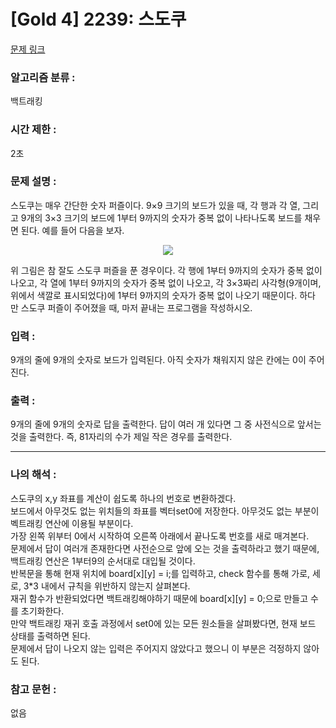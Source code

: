 [Gold 4] 2239: 스도쿠
====================================  
[문제 링크](https://www.acmicpc.net/problem/2239)  

### 알고리즘 분류 :  
백트래킹

### 시간 제한 :  
2초  

### 문제 설명 :  
스도쿠는 매우 간단한 숫자 퍼즐이다. 9×9 크기의 보드가 있을 때, 각 행과 각 열, 그리고 9개의 3×3 크기의 보드에 1부터 9까지의 숫자가 중복 없이 나타나도록 보드를 채우면 된다. 예를 들어 다음을 보자.  
<p align="center">
<img src="https://onlinejudgeimages.s3-ap-northeast-1.amazonaws.com/upload/201008/sdk.png"> 
</p> 
위 그림은 참 잘도 스도쿠 퍼즐을 푼 경우이다. 각 행에 1부터 9까지의 숫자가 중복 없이 나오고, 각 열에 1부터 9까지의 숫자가 중복 없이 나오고,  
각 3×3짜리 사각형(9개이며, 위에서 색깔로 표시되었다)에 1부터 9까지의 숫자가 중복 없이 나오기 때문이다.  
하다 만 스도쿠 퍼즐이 주어졌을 때, 마저 끝내는 프로그램을 작성하시오.  

### 입력 :   
9개의 줄에 9개의 숫자로 보드가 입력된다. 아직 숫자가 채워지지 않은 칸에는 0이 주어진다.

### 출력 :   
9개의 줄에 9개의 숫자로 답을 출력한다. 답이 여러 개 있다면 그 중 사전식으로 앞서는 것을 출력한다. 즉, 81자리의 수가 제일 작은 경우를 출력한다.

-----------------------------------------------------------  
### 나의 해석 :  
스도쿠의 x,y 좌표를 계산이 쉽도록 하나의 번호로 변환하겠다.  
보드에서 아무것도 없는 위치들의 좌표를 벡터set0에 저장한다. 아무것도 없는 부분이 벡트래킹 연산에 이용될 부분이다.  
가장 왼쪽 위부터 0에서 시작하여 오른쪽 아래에서 끝나도록 번호를 새로 매겨본다.  
문제에서 답이 여러개 존재한다면 사전순으로 앞에 오는 것을 출력하라고 했기 때문에, 백트래킹 연산은 1부터9의 순서대로 대입될 것이다.  
반복문을 통해 현재 위치에 board[x][y] = i;를 입력하고, check 함수를 통해 가로, 세로, 3*3 내에서 규칙을 위반하지 않는지 살펴본다.  
재귀 함수가 반환되었다면 백트래킹해야하기 때문에 board[x][y] = 0;으로 만들고 수를 초기화한다.  
만약 백트래킹 재귀 호출 과정에서 set0에 있는 모든 원소들을 살펴봤다면, 현재 보드 상태를 출력하면 된다.  
문제에서 답이 나오지 않는 입력은 주어지지 않았다고 했으니 이 부분은 걱정하지 않아도 된다.  

### 참고 문헌 :  
없음
